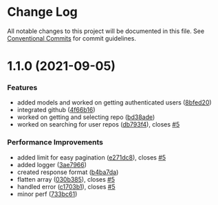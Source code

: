 # Change Log

All notable changes to this project will be documented in this file.
See [Conventional Commits](https://conventionalcommits.org) for commit guidelines.

# 1.1.0 (2021-09-05)


### Features

* added models and worked on getting authenticated users ([8bfed20](https://github.com/brimblehq/brimble/commit/8bfed20803e3471dcfcab01398988a23ff0103a9))
* integrated github ([4f66b16](https://github.com/brimblehq/brimble/commit/4f66b165339382a303013bef7eda568e412e48d3))
* worked on getting and selecting repo ([bd38ade](https://github.com/brimblehq/brimble/commit/bd38ade7b2b8a374ae0293d840011d11ada99a5e))
* worked on searching for user repos ([db793f4](https://github.com/brimblehq/brimble/commit/db793f489216174d012ca2f900e54f9167111868)), closes [#5](https://github.com/brimblehq/brimble/issues/5)


### Performance Improvements

* added limit for easy pagination ([e271dc8](https://github.com/brimblehq/brimble/commit/e271dc84460c8302d094b439ef78eb22c4433709)), closes [#5](https://github.com/brimblehq/brimble/issues/5)
* added logger ([3ae7966](https://github.com/brimblehq/brimble/commit/3ae7966c27667323bfdb2f8bb7ceeb6cd7cc373e))
* created response format ([b4ba7da](https://github.com/brimblehq/brimble/commit/b4ba7da9dcb778445d9a953a1d3074e7ce42d5a2))
* flatten array ([030b385](https://github.com/brimblehq/brimble/commit/030b38510d858417a434641e405114b82cbb9cfa)), closes [#5](https://github.com/brimblehq/brimble/issues/5)
* handled error ([c1703b1](https://github.com/brimblehq/brimble/commit/c1703b1c11987377b407f1f0264b2c9e0a06411e)), closes [#5](https://github.com/brimblehq/brimble/issues/5)
* minor perf ([733bc61](https://github.com/brimblehq/brimble/commit/733bc61b0cc3ef2b7f85e7dfbd00243657f0a933))

